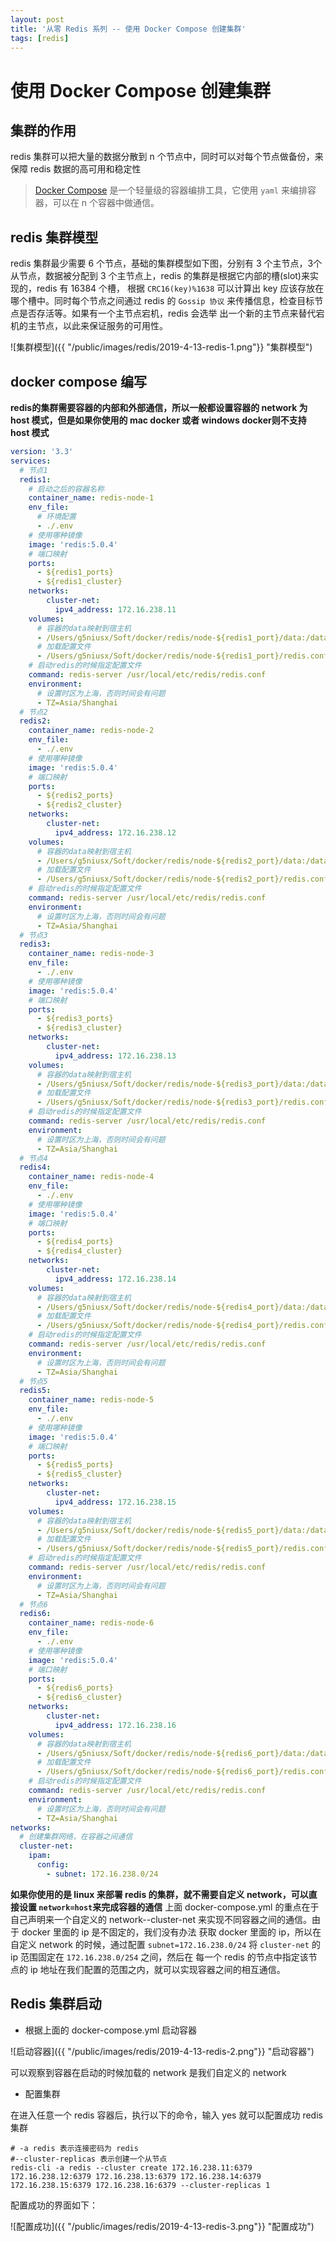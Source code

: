 ```yaml
---
layout: post
title: '从零 Redis 系列 -- 使用 Docker Compose 创建集群'
tags: [redis]
---
```


# 使用 Docker Compose 创建集群

## 集群的作用

redis 集群可以把大量的数据分散到 n 个节点中，同时可以对每个节点做备份，来保障 redis 数据的高可用和稳定性

> [Docker Compose](https://docs.docker-cn.com/compose/compose-file/#reference-and-guidelines) 是一个轻量级的容器编排工具，它使用 `yaml` 来编排容器，可以在 n 个容器中做通信。

## redis 集群模型

redis 集群最少需要 6 个节点，基础的集群模型如下图，分别有 3 个主节点，3个从节点，数据被分配到 3 个主节点上，redis 的集群是根据它内部的槽(slot)来实现的，redis 有 16384 个槽，
根据 `CRC16(key)%1638` 可以计算出 key 应该存放在哪个槽中。同时每个节点之间通过 redis 的 `Gossip 协议` 来传播信息，检查目标节点是否存活等。如果有一个主节点宕机，redis 会选举
出一个新的主节点来替代宕机的主节点，以此来保证服务的可用性。

![集群模型]({{ "/public/images/redis/2019-4-13-redis-1.png"}} "集群模型")

## docker compose 编写

**redis的集群需要容器的内部和外部通信，所以一般都设置容器的 network 为 host 模式，但是如果你使用的 mac docker 或者 windows docker则不支持 host 模式**

```yaml
version: '3.3'
services:
  # 节点1
  redis1:
    # 启动之后的容器名称
    container_name: redis-node-1
    env_file: 
      # 环境配置
      - ./.env
    # 使用哪种镜像
    image: 'redis:5.0.4'
    # 端口映射
    ports:
      - ${redis1_ports}
      - ${redis1_cluster}
    networks:
        cluster-net:
          ipv4_address: 172.16.238.11
    volumes:
      # 容器的data映射到宿主机
      - /Users/g5niusx/Soft/docker/redis/node-${redis1_port}/data:/data
      # 加载配置文件
      - /Users/g5niusx/Soft/docker/redis/node-${redis1_port}/redis.conf:/usr/local/etc/redis/redis.conf
    # 启动redis的时候指定配置文件
    command: redis-server /usr/local/etc/redis/redis.conf
    environment: 
      # 设置时区为上海，否则时间会有问题
      - TZ=Asia/Shanghai
  # 节点2
  redis2:
    container_name: redis-node-2
    env_file: 
      - ./.env
    # 使用哪种镜像
    image: 'redis:5.0.4'
    # 端口映射
    ports:
      - ${redis2_ports}
      - ${redis2_cluster}
    networks:
        cluster-net:
          ipv4_address: 172.16.238.12
    volumes:
      # 容器的data映射到宿主机
      - /Users/g5niusx/Soft/docker/redis/node-${redis2_port}/data:/data
      # 加载配置文件
      - /Users/g5niusx/Soft/docker/redis/node-${redis2_port}/redis.conf:/usr/local/etc/redis/redis.conf
    # 启动redis的时候指定配置文件  
    command: redis-server /usr/local/etc/redis/redis.conf
    environment: 
      # 设置时区为上海，否则时间会有问题
      - TZ=Asia/Shanghai
  # 节点3
  redis3:
    container_name: redis-node-3
    env_file:
      - ./.env
    # 使用哪种镜像
    image: 'redis:5.0.4'
    # 端口映射
    ports:
      - ${redis3_ports}
      - ${redis3_cluster}
    networks:
        cluster-net:
          ipv4_address: 172.16.238.13
    volumes:
      # 容器的data映射到宿主机
      - /Users/g5niusx/Soft/docker/redis/node-${redis3_port}/data:/data
      # 加载配置文件
      - /Users/g5niusx/Soft/docker/redis/node-${redis3_port}/redis.conf:/usr/local/etc/redis/redis.conf
    # 启动redis的时候指定配置文件
    command: redis-server /usr/local/etc/redis/redis.conf
    environment:
      # 设置时区为上海，否则时间会有问题
      - TZ=Asia/Shanghai
  # 节点4
  redis4:
    container_name: redis-node-4
    env_file:
      - ./.env
    # 使用哪种镜像
    image: 'redis:5.0.4'
    # 端口映射
    ports:
      - ${redis4_ports}
      - ${redis4_cluster}
    networks:
        cluster-net:
          ipv4_address: 172.16.238.14
    volumes:
      # 容器的data映射到宿主机
      - /Users/g5niusx/Soft/docker/redis/node-${redis4_port}/data:/data
      # 加载配置文件
      - /Users/g5niusx/Soft/docker/redis/node-${redis4_port}/redis.conf:/usr/local/etc/redis/redis.conf
    # 启动redis的时候指定配置文件
    command: redis-server /usr/local/etc/redis/redis.conf
    environment:
      # 设置时区为上海，否则时间会有问题
      - TZ=Asia/Shanghai
  # 节点5
  redis5:
    container_name: redis-node-5
    env_file:
      - ./.env
    # 使用哪种镜像
    image: 'redis:5.0.4'
    # 端口映射
    ports:
      - ${redis5_ports}
      - ${redis5_cluster}
    networks:
        cluster-net:
          ipv4_address: 172.16.238.15
    volumes:
      # 容器的data映射到宿主机
      - /Users/g5niusx/Soft/docker/redis/node-${redis5_port}/data:/data
      # 加载配置文件
      - /Users/g5niusx/Soft/docker/redis/node-${redis5_port}/redis.conf:/usr/local/etc/redis/redis.conf
    # 启动redis的时候指定配置文件
    command: redis-server /usr/local/etc/redis/redis.conf
    environment:
      # 设置时区为上海，否则时间会有问题
      - TZ=Asia/Shanghai
  # 节点6
  redis6:
    container_name: redis-node-6
    env_file:
      - ./.env
    # 使用哪种镜像
    image: 'redis:5.0.4'
    # 端口映射
    ports:
      - ${redis6_ports}
      - ${redis6_cluster}
    networks:
        cluster-net:
          ipv4_address: 172.16.238.16
    volumes:
      # 容器的data映射到宿主机
      - /Users/g5niusx/Soft/docker/redis/node-${redis6_port}/data:/data
      # 加载配置文件
      - /Users/g5niusx/Soft/docker/redis/node-${redis6_port}/redis.conf:/usr/local/etc/redis/redis.conf
    # 启动redis的时候指定配置文件
    command: redis-server /usr/local/etc/redis/redis.conf
    environment:
      # 设置时区为上海，否则时间会有问题
      - TZ=Asia/Shanghai
networks:
  # 创建集群网络，在容器之间通信
  cluster-net:
    ipam:
      config:
        - subnet: 172.16.238.0/24
```

**如果你使用的是 linux 来部署 redis 的集群，就不需要自定义 network，可以直接设置 `network=host`来完成容器的通信**
上面 docker-compose.yml 的重点在于自己声明来一个自定义的 network--cluster-net 来实现不同容器之间的通信。由于 docker 里面的 ip 是不固定的，我们没有办法
获取 docker 里面的 ip，所以在自定义 network 的时候，通过配置 `subnet=172.16.238.0/24` 将 `cluster-net` 的 ip 范围固定在 `172.16.238.0/254` 之间，然后在
每一个 redis 的节点中指定该节点的 ip 地址在我们配置的范围之内，就可以实现容器之间的相互通信。

## Redis 集群启动

- 根据上面的 docker-compose.yml 启动容器

![启动容器]({{ "/public/images/redis/2019-4-13-redis-2.png"}} "启动容器")

可以观察到容器在启动的时候加载的 network 是我们自定义的 network

- 配置集群

在进入任意一个 redis 容器后，执行以下的命令，输入 yes 就可以配置成功 redis 集群

```
# -a redis 表示连接密码为 redis
#--cluster-replicas 表示创建一个从节点
redis-cli -a redis --cluster create 172.16.238.11:6379 172.16.238.12:6379 172.16.238.13:6379 172.16.238.14:6379 172.16.238.15:6379 172.16.238.16:6379 --cluster-replicas 1
```

配置成功的界面如下：

![配置成功]({{ "/public/images/redis/2019-4-13-redis-3.png"}} "配置成功")








